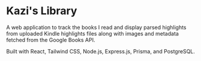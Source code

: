 # Kazi's Library

A web application to track the books I read and display parsed highlights from uploaded Kindle highlights files along with images and metadata fetched from the Google Books API.

Built with React, Tailwind CSS, Node.js, Express.js, Prisma, and PostgreSQL.
